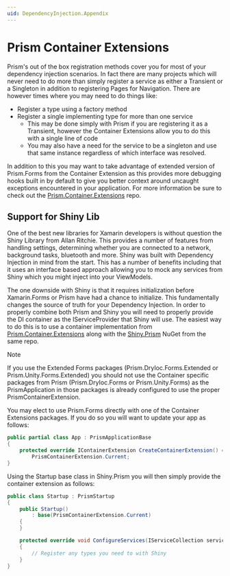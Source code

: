 ```yaml
---
uid: DependencyInjection.Appendix
---
```


# Prism Container Extensions

Prism's out of the box registration methods cover you for most of your dependency injection scenarios. In fact there are many projects which will never need to do more than simply register a service as either a Transient or a Singleton in addition to registering Pages for Navigation. There are however times where you may need to do things like:

- Register a type using a factory method
- Register a single implementing type for more than one service
  - This may be done simply with Prism if you are registering it as a Transient, however the Container Extensions allow you to do this with a single line of code
  - You may also have a need for the service to be a singleton and use that same instance regardless of which interface was resolved.

In addition to this you may want to take advantage of extended version of Prism.Forms from the Container Extension as this provides more debugging hooks built in by default to give you better context around uncaught exceptions encountered in your application. For more information be sure to check out the [Prism.Container.Extensions](https://github.com/dansiegel/Prism.Container.Extensions) repo.

## Support for Shiny Lib

One of the best new libraries for Xamarin developers is without question the Shiny Library from Allan Ritchie. This provides a number of features from handling settings, determining whether you are connected to a network, background tasks, bluetooth and more. Shiny was built with Dependency Injection in mind from the start. This has a number of benefits including that it uses an interface based approach allowing you to mock any services from Shiny which you might inject into your ViewModels.

The one downside with Shiny is that it requires initialization before Xamarin.Forms or Prism have had a chance to initialize. This fundamentally changes the source of truth for your Dependency Injection. In order to properly combine both Prism and Shiny you will need to properly provide the DI container as the IServiceProvider that Shiny will use. The easiest way to do this is to use a container implementation from [Prism.Container.Extensions](https://github.com/dansiegel/Prism.Container.Extensions) along with the [Shiny.Prism](https://www.nuget.org/packages/Shiny.Prism) NuGet from the same repo.

> [!NOTE]
> If you use the Extended Forms packages (Prism.DryIoc.Forms.Extended or Prism.Unity.Forms.Extended) you should not use the Container specific packages from Prism (Prism.DryIoc.Forms or Prism.Unity.Forms) as the PrismApplication in those packages is already configured to use the proper PrismContainerExtension.

You may elect to use Prism.Forms directly with one of the Container Extensions packages. If you do so you will want to update your app as follows:

```cs
public partial class App : PrismApplicationBase
{
    protected override IContainerExtension CreateContainerExtension() =>
        PrismContainerExtension.Current;
}
```

Using the Startup base class in Shiny.Prism you will then simply provide the container extension as follows:

```cs
public class Startup : PrismStartup
{
    public Startup()
        : base(PrismContainerExtension.Current)
    {
    }

    protected override void ConfigureServices(IServiceCollection services)
    {
        // Register any types you need to with Shiny
    }
}
```

